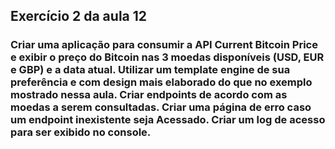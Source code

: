 ## Exercício 2 da aula 12

### Criar uma aplicação para consumir a API Current Bitcoin Price e exibir o preço do Bitcoin nas 3 moedas disponíveis (USD, EUR e GBP) e a data atual. Utilizar um template engine de sua preferência e com design mais elaborado do que no exemplo mostrado nessa aula. Criar endpoints de acordo com as moedas a serem consultadas. Criar uma página de erro caso um endpoint inexistente seja Acessado. Criar um log de acesso para ser exibido no console. 
